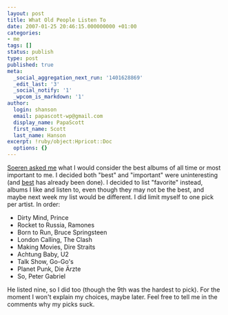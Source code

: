 ```yaml
---
layout: post
title: What Old People Listen To
date: 2007-01-25 20:46:15.000000000 +01:00
categories:
- me
tags: []
status: publish
type: post
published: true
meta:
  _social_aggregation_next_run: '1401628869'
  _edit_last: '3'
  _social_notify: '1'
  _wpcom_is_markdown: '1'
author:
  login: shanson
  email: papascott-wp@gmail.com
  display_name: PapaScott
  first_name: Scott
  last_name: Hanson
excerpt: !ruby/object:Hpricot::Doc
  options: {}
---
```

<p><a href="http://www.onezblog.de/item/250">Soeren asked me</a> what I would consider the best albums of all time or most important to me. I decided both "best" and "important" were uninteresting (and <a href="http://www.rollingstone.com/500albums">best</a> has already been done). I decided to list "favorite" instead, albums I like and listen to, even though they may not be the best, and maybe next week my list would be different. I did limit myself to one pick per artist. In order:</p>
<ul>
<li>Dirty Mind, Prince</li>
<li>Rocket to Russia, Ramones</li>
<li>Born to Run, Bruce Springsteen</li>
<li>London Calling, The Clash</li>
<li>Making Movies, Dire Straits</li>
<li>Achtung Baby, U2</li>
<li>Talk Show, Go-Go's</li>
<li>Planet Punk, Die Ärzte</li>
<li>So, Peter Gabriel</li>
</ul>
<p>He listed nine, so I did too (though the 9th was the hardest to pick). For the moment I won't explain my choices, maybe later. Feel free to tell me in the comments why my picks suck.</p>
